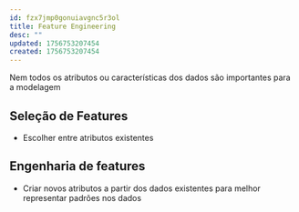 ```yaml
---
id: fzx7jmp0gonuiavgnc5r3ol
title: Feature Engineering
desc: ""
updated: 1756753207454
created: 1756753207454
---
```


Nem todos os atributos ou características dos dados são importantes para a modelagem

## Seleção de Features

- Escolher entre atributos existentes

## Engenharia de features

- Criar novos atributos a partir dos dados existentes para melhor representar padrões nos dados
